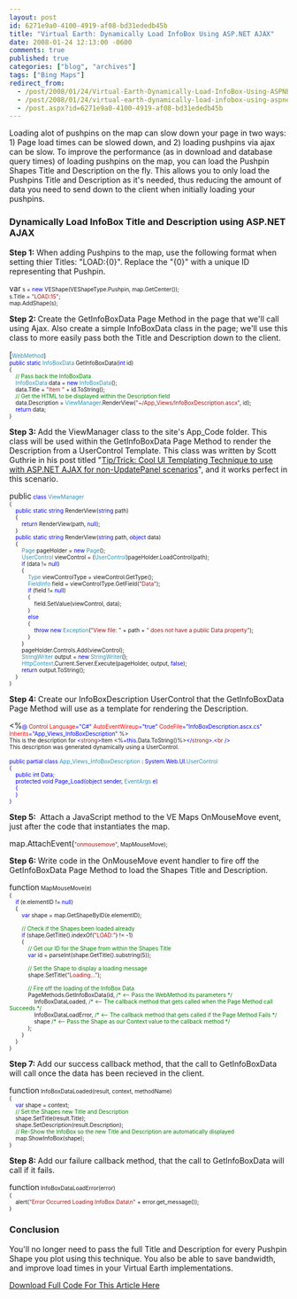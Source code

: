 ```yaml
---
layout: post
id: 6271e9a0-4100-4919-af08-bd31ededb45b
title: "Virtual Earth: Dynamically Load InfoBox Using ASP.NET AJAX"
date: 2008-01-24 12:13:00 -0600
comments: true
published: true
categories: ["blog", "archives"]
tags: ["Bing Maps"]
redirect_from: 
  - /post/2008/01/24/Virtual-Earth-Dynamically-Load-InfoBox-Using-ASPNET-AJAX
  - /post/2008/01/24/virtual-earth-dynamically-load-infobox-using-aspnet-ajax
  - /post.aspx?id=6271e9a0-4100-4919-af08-bd31ededb45b
---
```

<!-- more -->
<p>Loading alot of pushpins on the map can slow down your page in two ways: 1) Page load times can be slowed down, and 2) loading pushpins via ajax can be slow. To improve the performance (as in download and database query times)&nbsp;of loading pushpins on the map, you can load the Pushpin Shapes Title and Description on the fly. This allows you to only load the Pushpins Title and Description as it's needed, thus reducing the amount of data you need to send down to the client when initially loading your pushpins.</p>
<h3>Dynamically Load InfoBox Title and Description using ASP.NET AJAX</h3>
<p><strong>Step 1:</strong> When adding Pushpins to the map, use the following format when setting thier Titles: "LOAD:{0}". Replace the "{0}" with a unique ID representing that Pushpin.</p>
<p><span style="color: #0000ff; font-size: x-small;">
<p>var<span style="font-size: x-small;"> s = </span><span style="color: #0000ff; font-size: x-small;">new</span><span style="font-size: x-small;"> VEShape(VEShapeType.Pushpin, map.GetCenter());<br /> s.Title = </span><span style="color: #a31515; font-size: x-small;">"LOAD:15"</span><span style="font-size: x-small;">;<br /> map.AddShape(s);</span></p>
</span></p>
<p><strong>Step 2: </strong>Create the GetInfoBoxData Page Method in the page that we'll call using Ajax. Also create a simple InfoBoxData class in the page; we'll use this class to more easily pass both the Title and Description down to the client.</p>
<p><span style="font-size: x-small;">
<p>[<span style="color: #2b91af; font-size: x-small;">WebMethod</span><span style="font-size: x-small;">]<br /> </span><span style="color: #0000ff; font-size: x-small;">public</span><span style="font-size: x-small;"> </span><span style="color: #0000ff; font-size: x-small;">static</span><span style="font-size: x-small;"> </span><span style="color: #2b91af; font-size: x-small;">InfoBoxData</span><span style="font-size: x-small;"> GetInfoBoxData(</span><span style="color: #0000ff; font-size: x-small;">int</span><span style="font-size: x-small;"> id)<br /> {<br /> </span><span style="color: #008000; font-size: x-small;"><span style="color: #0000ff;">&nbsp;&nbsp;&nbsp; </span>// Pass back the InfoBoxData<br /> </span><span style="color: #2b91af; font-size: x-small;"><span style="color: #0000ff;">&nbsp;&nbsp;&nbsp; </span>InfoBoxData</span><span style="font-size: x-small;"> data = </span><span style="color: #0000ff; font-size: x-small;">new</span><span style="font-size: x-small;"> </span><span style="color: #2b91af; font-size: x-small;">InfoBoxData</span><span style="font-size: x-small;">();<br /> <span style="color: #0000ff;">&nbsp;&nbsp;&nbsp; </span>data.Title = </span><span style="color: #a31515; font-size: x-small;">"Item "</span><span style="font-size: x-small;"> + id.ToString();<br /> </span><span style="color: #008000; font-size: x-small;"><span style="color: #0000ff;">&nbsp;&nbsp;&nbsp; </span>// Get the HTML to be displayed within the Description field<br /> </span><span style="font-size: x-small;"><span style="color: #0000ff;">&nbsp;&nbsp;&nbsp; </span>data.Description = </span><span style="color: #2b91af; font-size: x-small;">ViewManager</span><span style="font-size: x-small;">.RenderView(</span><span style="color: #a31515; font-size: x-small;">"~/App_Views/InfoBoxDescription.ascx"</span><span style="font-size: x-small;">, id);<br /> </span><span style="color: #0000ff; font-size: x-small;">&nbsp;&nbsp;&nbsp; return</span><span style="font-size: x-small;"> data;<br /> </span><span style="font-size: x-small;">}</span></p>
</span></p>
<p><strong>Step 3: </strong>Add the ViewManager class to the site's App_Code folder. This class will be used within the GetInfoBoxData Page Method to render the Description from a UserControl Template. This class was written by Scott Guthrie in his post titled "<a href="http://weblogs.asp.net/scottgu/archive/2006/10/22/Tip_2F00_Trick_3A00_-Cool-UI-Templating-Technique-to-use-with-ASP.NET-AJAX-for-non_2D00_UpdatePanel-scenarios.aspx">Tip/Trick: Cool UI Templating Technique to use with ASP.NET AJAX for non-UpdatePanel scenarios</a>", and it works perfect in this scenario.</p>
<p><span style="color: #0000ff; font-size: x-small;">
<p>public<span style="font-size: x-small;"> </span><span style="color: #0000ff; font-size: x-small;">class</span><span style="font-size: x-small;"> </span><span style="color: #2b91af; font-size: x-small;">ViewManager<br /> </span><span style="font-size: x-small;">{<br /> </span><span style="color: #0000ff; font-size: x-small;">&nbsp;&nbsp;&nbsp; public</span><span style="font-size: x-small;"> </span><span style="color: #0000ff; font-size: x-small;">static</span><span style="font-size: x-small;"> </span><span style="color: #0000ff; font-size: x-small;">string</span><span style="font-size: x-small;"> RenderView(</span><span style="color: #0000ff; font-size: x-small;">string</span><span style="font-size: x-small;"> path)<br /> <span style="color: #0000ff;">&nbsp;&nbsp;&nbsp; </span>{<br /> </span><span style="color: #0000ff; font-size: x-small;">&nbsp;&nbsp;&nbsp;&nbsp;&nbsp;&nbsp;&nbsp; return</span><span style="font-size: x-small;"> RenderView(path, </span><span style="color: #0000ff; font-size: x-small;">null</span><span style="font-size: x-small;">);<br /> <span style="color: #0000ff;">&nbsp;&nbsp;&nbsp;&nbsp;</span>}<br /> </span><span style="color: #0000ff; font-size: x-small;">&nbsp;&nbsp;&nbsp; public</span><span style="font-size: x-small;"> </span><span style="color: #0000ff; font-size: x-small;">static</span><span style="font-size: x-small;"> </span><span style="color: #0000ff; font-size: x-small;">string</span><span style="font-size: x-small;"> RenderView(</span><span style="color: #0000ff; font-size: x-small;">string</span><span style="font-size: x-small;"> path, </span><span style="color: #0000ff; font-size: x-small;">object</span><span style="font-size: x-small;"> data)<br /> <span style="color: #0000ff;">&nbsp;&nbsp;&nbsp; </span>{<br /> </span><span style="color: #2b91af; font-size: x-small;"><span style="color: #0000ff;">&nbsp;&nbsp;&nbsp;&nbsp;&nbsp;&nbsp;&nbsp; </span>Page</span><span style="font-size: x-small;"> pageHolder = </span><span style="color: #0000ff; font-size: x-small;">new</span><span style="font-size: x-small;"> </span><span style="color: #2b91af; font-size: x-small;">Page</span><span style="font-size: x-small;">();<br /> </span><span style="color: #2b91af; font-size: x-small;"><span style="color: #0000ff;">&nbsp;&nbsp;&nbsp;&nbsp;&nbsp;&nbsp;&nbsp; </span>UserControl</span><span style="font-size: x-small;"> viewControl = (</span><span style="color: #2b91af; font-size: x-small;">UserControl</span><span style="font-size: x-small;">)pageHolder.LoadControl(path);<br /> </span><span style="color: #0000ff; font-size: x-small;">&nbsp;&nbsp;&nbsp;&nbsp;&nbsp;&nbsp;&nbsp; if</span><span style="font-size: x-small;"> (data != </span><span style="color: #0000ff; font-size: x-small;">null</span><span style="font-size: x-small;">)<br /> <span style="color: #0000ff;">&nbsp;&nbsp;&nbsp;&nbsp;&nbsp;&nbsp;&nbsp; </span>{<br /> </span><span style="color: #2b91af; font-size: x-small;"><span style="color: #0000ff;">&nbsp;&nbsp;&nbsp;&nbsp;&nbsp;&nbsp;&nbsp;&nbsp;&nbsp;&nbsp;&nbsp; </span>Type</span><span style="font-size: x-small;"> viewControlType = viewControl.GetType();<br /> </span><span style="color: #2b91af; font-size: x-small;"><span style="color: #0000ff;">&nbsp;&nbsp;&nbsp;&nbsp;&nbsp;&nbsp;&nbsp;&nbsp;&nbsp;&nbsp;&nbsp; </span>FieldInfo</span><span style="font-size: x-small;"> field = viewControlType.GetField(</span><span style="color: #a31515; font-size: x-small;">"Data"</span><span style="font-size: x-small;">);<br /> </span><span style="color: #0000ff; font-size: x-small;">&nbsp;&nbsp;&nbsp;&nbsp;&nbsp;&nbsp;&nbsp;&nbsp;&nbsp;&nbsp;&nbsp; if</span><span style="font-size: x-small;"> (field != </span><span style="color: #0000ff; font-size: x-small;">null</span><span style="font-size: x-small;">)<br /> <span style="color: #0000ff;">&nbsp;&nbsp;&nbsp;&nbsp;&nbsp;&nbsp;&nbsp;&nbsp;&nbsp;&nbsp;&nbsp; </span>{<br /> <span style="color: #0000ff;">&nbsp;&nbsp;&nbsp;&nbsp;&nbsp;&nbsp;&nbsp;&nbsp;&nbsp;&nbsp;&nbsp;&nbsp;&nbsp;&nbsp;&nbsp; </span>field.SetValue(viewControl, data);<br /> <span style="color: #0000ff;">&nbsp;&nbsp;&nbsp;&nbsp;&nbsp;&nbsp;&nbsp;&nbsp;&nbsp;&nbsp;&nbsp; </span>}<br /> </span><span style="color: #0000ff; font-size: x-small;">&nbsp;&nbsp;&nbsp;&nbsp;&nbsp;&nbsp;&nbsp;&nbsp;&nbsp;&nbsp;&nbsp; else<br /> </span><span style="font-size: x-small;"><span style="color: #0000ff;">&nbsp;&nbsp;&nbsp;&nbsp;&nbsp;&nbsp;&nbsp;&nbsp;&nbsp;&nbsp;&nbsp; </span>{<br /> </span><span style="color: #0000ff; font-size: x-small;">&nbsp;&nbsp;&nbsp;&nbsp;&nbsp;&nbsp;&nbsp;&nbsp;&nbsp;&nbsp;&nbsp;&nbsp;&nbsp;&nbsp;&nbsp; throw</span><span style="font-size: x-small;"> </span><span style="color: #0000ff; font-size: x-small;">new</span><span style="font-size: x-small;"> </span><span style="color: #2b91af; font-size: x-small;">Exception</span><span style="font-size: x-small;">(</span><span style="color: #a31515; font-size: x-small;">"View file: "</span><span style="font-size: x-small;"> + path + </span><span style="color: #a31515; font-size: x-small;">" does not have a public Data property"</span><span style="font-size: x-small;">);<br /> <span style="color: #0000ff;">&nbsp;&nbsp;&nbsp;&nbsp;&nbsp;&nbsp;&nbsp;&nbsp;&nbsp;&nbsp;&nbsp; </span>}<br /> <span style="color: #0000ff;">&nbsp;&nbsp;&nbsp;&nbsp;&nbsp;&nbsp;&nbsp; </span>}<br /> <span style="color: #0000ff;">&nbsp;&nbsp;&nbsp;&nbsp;&nbsp;&nbsp;&nbsp; </span>pageHolder.Controls.Add(viewControl);<br /> </span><span style="color: #2b91af; font-size: x-small;"><span style="color: #0000ff;">&nbsp;&nbsp;&nbsp;&nbsp;&nbsp;&nbsp;&nbsp; </span>StringWriter</span><span style="font-size: x-small;"> output = </span><span style="color: #0000ff; font-size: x-small;">new</span><span style="font-size: x-small;"> </span><span style="color: #2b91af; font-size: x-small;">StringWriter</span><span style="font-size: x-small;">();<br /> </span><span style="color: #2b91af; font-size: x-small;"><span style="color: #0000ff;">&nbsp;&nbsp;&nbsp;&nbsp;&nbsp;&nbsp;&nbsp; </span>HttpContext</span><span style="font-size: x-small;">.Current.Server.Execute(pageHolder, output, </span><span style="color: #0000ff; font-size: x-small;">false</span><span style="font-size: x-small;">);<br /> </span><span style="color: #0000ff; font-size: x-small;">&nbsp;&nbsp;&nbsp;&nbsp;&nbsp;&nbsp;&nbsp; return</span><span style="font-size: x-small;"> output.ToString();<br /> <span style="color: #0000ff;">&nbsp;&nbsp;&nbsp; </span>}<br /> }</span></p>
</span></p>
<p><strong>Step 4: </strong>Create our InfoBoxDescription UserControl that the GetInfoBoxData Page Method will use as a template for rendering the Description.</p>
<p><span style="font-size: x-small;">
<p>&lt;%<span style="color: #0000ff; font-size: x-small;">@</span><span style="font-size: x-small;"> </span><span style="color: #a31515; font-size: x-small;">Control</span><span style="font-size: x-small;"> </span><span style="color: #ff0000; font-size: x-small;">Language</span><span style="color: #0000ff; font-size: x-small;">="C#"</span><span style="font-size: x-small;"> </span><span style="color: #ff0000; font-size: x-small;">AutoEventWireup</span><span style="color: #0000ff; font-size: x-small;">="true"</span><span style="font-size: x-small;"> </span><span style="color: #ff0000; font-size: x-small;">CodeFile</span><span style="color: #0000ff; font-size: x-small;">="InfoBoxDescription.ascx.cs"</span><span style="font-size: x-small;"> </span><span style="color: #ff0000; font-size: x-small;">Inherits</span><span style="color: #0000ff; font-size: x-small;">="App_Views_InfoBoxDescription"</span><span style="font-size: x-small;"> %&gt;<br /> This is the description for </span><span style="color: #0000ff; font-size: x-small;">&lt;</span><span style="color: #a31515; font-size: x-small;">strong</span><span style="color: #0000ff; font-size: x-small;">&gt;</span><span style="font-size: x-small;">Item &lt;%</span><span style="color: #0000ff; font-size: x-small;">=this</span><span style="font-size: x-small;">.Data.ToString()%&gt;</span><span style="color: #0000ff; font-size: x-small;">&lt;/</span><span style="color: #a31515; font-size: x-small;">strong</span><span style="color: #0000ff; font-size: x-small;">&gt;</span><span style="font-size: x-small;">.</span><span style="color: #0000ff; font-size: x-small;">&lt;</span><span style="color: #a31515; font-size: x-small;">br</span><span style="font-size: x-small;"> </span><span style="color: #0000ff; font-size: x-small;">/&gt;<br /> </span><span style="font-size: x-small;">This description was generated dynamically using a UserControl.</span></p>
</span><span style="color: #0000ff; font-size: x-small;">
<p>public<span style="font-size: x-small;"> </span><span style="color: #0000ff; font-size: x-small;">partial</span><span style="font-size: x-small;"> </span><span style="color: #0000ff; font-size: x-small;">class</span><span style="font-size: x-small;"> </span><span style="color: #2b91af; font-size: x-small;">App_Views_InfoBoxDescription</span><span style="font-size: x-small;"> : System.Web.UI.</span><span style="color: #2b91af; font-size: x-small;">UserControl<br /> </span><span style="font-size: x-small;">{<br /> </span><span style="color: #0000ff; font-size: x-small;">&nbsp;&nbsp;&nbsp; public</span><span style="font-size: x-small;"> </span><span style="color: #0000ff; font-size: x-small;">int</span><span style="font-size: x-small;"> Data;<br /> </span><span style="color: #0000ff; font-size: x-small;">&nbsp;&nbsp;&nbsp; protected</span><span style="font-size: x-small;"> </span><span style="color: #0000ff; font-size: x-small;">void</span><span style="font-size: x-small;"> Page_Load(</span><span style="color: #0000ff; font-size: x-small;">object</span><span style="font-size: x-small;"> sender, </span><span style="color: #2b91af; font-size: x-small;">EventArgs</span><span style="font-size: x-small;"> e)<br /> <span style="color: #0000ff;">&nbsp;&nbsp;&nbsp; </span>{<br /> <span style="color: #0000ff;">&nbsp;&nbsp;&nbsp; </span>}<br /> }</span></p>
</span></p>
<p><strong>Step 5:</strong>&nbsp; Attach a JavaScript method to the VE Maps OnMouseMove event, just after the code that instantiates the map.</p>
<p><span style="font-size: x-small;">
<p>map.AttachEvent(<span style="color: #a31515; font-size: x-small;">"onmousemove"</span><span style="font-size: x-small;">, MapMouseMove);</span></p>
</span></p>
<p><strong>Step 6: </strong>Write code in the OnMouseMove event handler to fire off the GetInfoBoxData Page Method to load the Shapes Title and Description.</p>
<p><span style="color: #0000ff; font-size: x-small;">
<p>function<span style="font-size: x-small;"> MapMouseMove(e)<br /> {<br /> </span><span style="color: #0000ff; font-size: x-small;">&nbsp;&nbsp;&nbsp; if</span><span style="font-size: x-small;"> (e.elementID != </span><span style="color: #0000ff; font-size: x-small;">null</span><span style="font-size: x-small;">)<br /> <span style="color: #0000ff;">&nbsp;&nbsp;&nbsp; </span>{<br /> </span><span style="color: #0000ff; font-size: x-small;">&nbsp;&nbsp;&nbsp;&nbsp;&nbsp;&nbsp;&nbsp; var</span><span style="font-size: x-small;"> shape = map.GetShapeByID(e.elementID);<br /> <br /> </span><span style="color: #008000; font-size: x-small;"><span style="color: #0000ff;">&nbsp;&nbsp;&nbsp;&nbsp;&nbsp;&nbsp;&nbsp; </span>// Check if the Shapes been loaded already<br /> </span><span style="color: #0000ff; font-size: x-small;">&nbsp;&nbsp;&nbsp;&nbsp;&nbsp;&nbsp;&nbsp; if</span><span style="font-size: x-small;"> (shape.GetTitle().indexOf(</span><span style="color: #a31515; font-size: x-small;">"LOAD:"</span><span style="font-size: x-small;">) != -1)<br /> <span style="color: #0000ff;">&nbsp;&nbsp;&nbsp;&nbsp;&nbsp;&nbsp;&nbsp; </span>{<br /> </span><span style="color: #008000; font-size: x-small;"><span style="color: #0000ff;">&nbsp;&nbsp;&nbsp;&nbsp;&nbsp;&nbsp;&nbsp;&nbsp;&nbsp;&nbsp;&nbsp; </span>// Get our ID for the Shape from within the Shapes Title<br /> </span><span style="color: #0000ff; font-size: x-small;">&nbsp;&nbsp;&nbsp;&nbsp;&nbsp;&nbsp;&nbsp;&nbsp;&nbsp;&nbsp;&nbsp; var</span><span style="font-size: x-small;"> id = parseInt(shape.GetTitle().substring(5));<br /> <br /> </span><span style="color: #008000; font-size: x-small;"><span style="color: #0000ff;">&nbsp;&nbsp;&nbsp;&nbsp;&nbsp;&nbsp;&nbsp;&nbsp;&nbsp;&nbsp;&nbsp; </span>// Set the Shape to display a loading message<br /> </span><span style="font-size: x-small;"><span style="color: #0000ff;">&nbsp;&nbsp;&nbsp;&nbsp;&nbsp;&nbsp;&nbsp;&nbsp;&nbsp;&nbsp;&nbsp; </span>shape.SetTitle(</span><span style="color: #a31515; font-size: x-small;">"Loading..."</span><span style="font-size: x-small;">);<br /> </span><span style="color: #008000; font-size: x-small;"><br /> <span style="color: #0000ff;">&nbsp;&nbsp;&nbsp;&nbsp;&nbsp;&nbsp;&nbsp;&nbsp;&nbsp;&nbsp;&nbsp; </span>// Fire off the loading of the InfoBox Data<br /> </span><span style="font-size: x-small;"><span style="color: #0000ff;">&nbsp;&nbsp;&nbsp;&nbsp;&nbsp;&nbsp;&nbsp;&nbsp;&nbsp;&nbsp;&nbsp; </span>PageMethods.GetInfoBoxData(id, </span><span style="color: #008000; font-size: x-small;">/* &lt;-- Pass the WebMethod its parameters */<br /> </span><span style="font-size: x-small;"><span style="color: #0000ff;">&nbsp;&nbsp;&nbsp;&nbsp;&nbsp;&nbsp;&nbsp;&nbsp;&nbsp;&nbsp;&nbsp;&nbsp;&nbsp;&nbsp;&nbsp; </span>InfoBoxDataLoaded, </span><span style="color: #008000; font-size: x-small;">/* &lt;-- The callback method that gets called when the Page Method call Succeeds */<br /> </span><span style="font-size: x-small;"><span style="color: #0000ff;">&nbsp;&nbsp;&nbsp;&nbsp;&nbsp;&nbsp;&nbsp;&nbsp;&nbsp;&nbsp;&nbsp;&nbsp;&nbsp;&nbsp;&nbsp; </span>InfoBoxDataLoadError, </span><span style="color: #008000; font-size: x-small;">/* &lt;-- The callback method that gets called if the Page Method Fails */<br /> </span><span style="font-size: x-small;"><span style="color: #0000ff;">&nbsp;&nbsp;&nbsp;&nbsp;&nbsp;&nbsp;&nbsp;&nbsp;&nbsp;&nbsp;&nbsp;&nbsp;&nbsp;&nbsp;&nbsp; </span>shape </span><span style="color: #008000; font-size: x-small;">/* &lt;-- Pass the Shape as our Context value to the callback method */<br /> </span><span style="font-size: x-small;"><span style="color: #0000ff;">&nbsp;&nbsp;&nbsp;&nbsp;&nbsp;&nbsp;&nbsp;&nbsp;&nbsp;&nbsp;&nbsp; </span>);<br /> <span style="color: #0000ff;">&nbsp;&nbsp;&nbsp;&nbsp;&nbsp;&nbsp;&nbsp; </span>}<br /> &nbsp;&nbsp;&nbsp; }<br /> }</span></p>
</span></p>
<p><strong>Step 7: </strong>Add our success callback method, that the call to GetInfoBoxData will call once the data has been recieved in the client.</p>
<p><span style="color: #0000ff; font-size: x-small;">
<p>function<span style="font-size: x-small;"> InfoBoxDataLoaded(result, context, methodName)<br /> {<br /> </span><span style="color: #0000ff; font-size: x-small;">&nbsp;&nbsp;&nbsp; var</span><span style="font-size: x-small;"> shape = context;<br /> </span><span style="color: #008000; font-size: x-small;">&nbsp;&nbsp;&nbsp; // Set the Shapes new Title and Description<br /> </span><span style="font-size: x-small;"><span style="color: #008000;">&nbsp;&nbsp;&nbsp; </span>shape.SetTitle(result.Title);<br /> <span style="color: #008000;">&nbsp;&nbsp;&nbsp; </span>shape.SetDescription(result.Description);<br /> </span><span style="color: #008000; font-size: x-small;">&nbsp;&nbsp;&nbsp; // Re-Show the InfoBox so the new Title and Description are automatically displayed<br /> </span><span style="font-size: x-small;"><span style="color: #008000;">&nbsp;&nbsp;&nbsp; </span>map.ShowInfoBox(shape);<br /> }</span></p>
</span></p>
<p><strong>Step 8: </strong>Add our failure callback method, that the call to GetInfoBoxData will call if it fails.</p>
<p><span style="color: #0000ff; font-size: x-small;">
<p>function<span style="font-size: x-small;"> InfoBoxDataLoadError(error)<br /> </span><span style="font-size: x-small;">{<br /> &nbsp;&nbsp;&nbsp; alert(</span><span style="color: #a31515; font-size: x-small;">"Error Occurred Loading InfoBox Data\n"</span><span style="font-size: x-small;"> + error.get_message());<br /> }</span></p>
</span></p>
<h3>Conclusion</h3>
<p>You'll no longer need to pass the full Title and Description for every Pushpin Shape you plot using this technique. You also&nbsp;be able to save bandwidth, and improve load times in your Virtual Earth implementations.</p>
<p><a href="/Download/Blog/1448/AjaxDynamicInfoBox.zip">Download Full Code For This Article Here</a></p>
